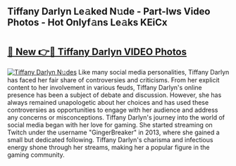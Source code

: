 ## Tiffany Darlyn Le𝚊ked N𝚞de - Part-Iws Video Photos - Hot Onlyf𝚊ns Le𝚊ks KEiCx

# <h2><a href="http://ac30589.deff.icu/?id=Tiffany+Darlyn">🔗 New 👉🔴 Tiffany Darlyn VIDEO Photos</a></h2>

[![Tiffany Darlyn N𝚞des](https://i.imgur.com/rIISA9y.gif)](http://ac30589.deff.icu/?id=Tiffany+Darlyn)
Like many social media personalities, Tiffany Darlyn has faced her fair share of controversies and criticisms. From her explicit content to her involvement in various feuds, Tiffany Darlyn's online presence has been a subject of debate and discussion. However, she has always remained unapologetic about her choices and has used these controversies as opportunities to engage with her audience and address any concerns or misconceptions. Tiffany Darlyn's journey into the world of social media began with her love for gaming. She started streaming on Twitch under the username "GingerBreaker" in 2013, where she gained a small but dedicated following. Tiffany Darlyn's charisma and infectious energy shone through her streams, making her a popular figure in the gaming community.
